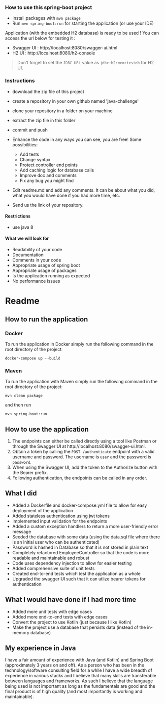 ### How to use this spring-boot project

- Install packages with `mvn package`
- Run `mvn spring-boot:run` for starting the application (or use your IDE)

Application (with the embedded H2 database) is ready to be used ! You can access the url below for testing it :

- Swagger UI : http://localhost:8080/swagger-ui.html
- H2 UI : http://localhost:8080/h2-console

> Don't forget to set the `JDBC URL` value as `jdbc:h2:mem:testdb` for H2 UI.



### Instructions

- download the zip file of this project
- create a repository in your own github named 'java-challenge'
- clone your repository in a folder on your machine
- extract the zip file in this folder
- commit and push

- Enhance the code in any ways you can see, you are free! Some possibilities:
  - Add tests
  - Change syntax
  - Protect controller end points
  - Add caching logic for database calls
  - Improve doc and comments
  - Fix any bug you might find
- Edit readme.md and add any comments. It can be about what you did, what you would have done if you had more time, etc.
- Send us the link of your repository.

#### Restrictions
- use java 8


#### What we will look for
- Readability of your code
- Documentation
- Comments in your code 
- Appropriate usage of spring boot
- Appropriate usage of packages
- Is the application running as expected
- No performance issues


# Readme

## How to run the application
### Docker
To run the application in Docker simply run the following command in the root directory of the project:
```
docker-compose up --build
```
### Maven
To run the application with Maven simply run the following command in the root directory of the project:
```
mvn clean package
```
and then run
```
mvn spring-boot:run
```
## How to use the application
1. The endpoints can either be called directly using a tool like Postman or through the Swagger UI at http://localhost:8080/swagger-ui.html.
2. Obtain a token by calling the `POST /authenticate` endpoint with a valid username and password. The username is `user` and the password is `password`.
3. When using the Swagger UI, add the token to the Authorize button with the Bearer prefix.
4. Following authentication, the endpoints can be called in any order.

## What I did
- Added a Dockerfile and docker-compose.yml file to allow for easy deployment of the application
- Added stateless authentication using jwt tokens
- Implemented input validation for the endpoints
- Added a custom exception handlers to return a more user-friendly error message
- Seeded the database with some data (using the data.sql file where there is an initial user who can be authenticated)
- Password is hashed in Database so that it is not stored in plain text
- Completely refactored EmployeeController so that the code is more readable and maintainable and robust
- Code uses dependency injection to allow for easier testing
- Added comprehensive suite of unit tests
- Created end-to-end tests which test the application as a whole
- Upgraded the swagger UI such that it can utlize bearer tokens for authentication

## What I would have done if I had more time
- Added more unit tests with edge cases
- Added more end-to-end tests with edge cases
- Convert the project to use Kotlin (just because I like Kotlin)
- Make the project use a database that persists data (instead of the in-memory database)

## My experience in Java

I have a fair amount of experience with Java (and Kotlin) and Spring Boot (approximately 3 years on and off).
As a person who has been in the technology/software consulting field for a while I have a wide breadth
of experience in various stacks and I believe that many skills are transferable between languages and frameworks.
As such I believe that the language being used is not important as long as the fundamentals are good and the
final product is of high quality (and most importantly is working and maintainable).

